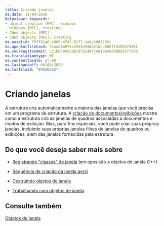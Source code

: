 ```yaml
---
title: Criando janelas
ms.date: 11/04/2016
helpviewer_keywords:
- object creation [MFC], windows
- windows [MFC], creating
- CWnd objects [MFC]
- CWnd objects [MFC], creating
ms.assetid: f5ff91a6-4069-47d7-9177-1e6c80d3792c
ms.openlocfilehash: fbaad1b973ce944d94dd61bcd368f13e85d73261
ms.sourcegitcommit: c21b05042debc97d14875e019ee9d698691ffc0b
ms.translationtype: MT
ms.contentlocale: pt-BR
ms.lasthandoff: 06/09/2020
ms.locfileid: "84626502"
---
```

# <a name="creating-windows"></a>Criando janelas

A estrutura cria automaticamente a maioria das janelas que você precisa em um programa de estrutura. A [criação de documentos/exibições](document-view-creation.md) mostra como a estrutura cria as janelas de quadros associadas a documentos e modos de exibição. Mas, para fins especiais, você pode criar suas próprias janelas, incluindo suas próprias janelas filhas de janelas de quadros ou exibições, além das janelas fornecidas pela estrutura.

## <a name="what-do-you-want-to-know-more-about"></a>Do que você deseja saber mais sobre

- [Registrando "classes" de janela](registering-window-classes.md) (em oposição a objetos de janela C++)

- [Sequência de criação da janela geral](general-window-creation-sequence.md)

- [Destruindo objetos de janela](destroying-window-objects.md)

- [Trabalhando com objetos de janela](working-with-window-objects.md)

## <a name="see-also"></a>Consulte também

[Objetos de janela](window-objects.md)

